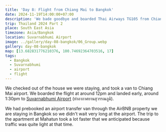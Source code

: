 ```yaml
---
title: 'Day 8: Flight from Chiang Mai to Bangkok'
date: 2024-11-19T14:00:00+07:00
description: 'We bade goodbye and boarded Thai Airways TG105 from Chiang Mai to Bangkok.'
trip: Thailand 2024 Part 2
place: South East Asia
timezone: Asia/Bangkok
location: Suvarnabhumi Airport
image: ../gallery/day-08-bangkok/06_Group.webp
gallery: day-08-bangkok
map: [13.682831776210376, 100.74692364703516, 17]
tags:
  - Bangkok
  - Suvarnabhumi
  - airport
  - flight
---
```


We checked out of the house we were staying, and took a van to Chiang Mai airport. We boarded the flight at around 12pm and landed early, around 1:30pm to [Suvarnabhumi Airport](https://www.bangkokairportonline.com) (ท่าอากาศยานสุวรรณภูมิ).

We had prebooked an airport transfer van through the AirBNB property we are staying in Bangkok so we didn't wait very long at the airport. The trip to the apartment at Mahatun took a lot faster that we anticipated because traffic was quite light at that time.
